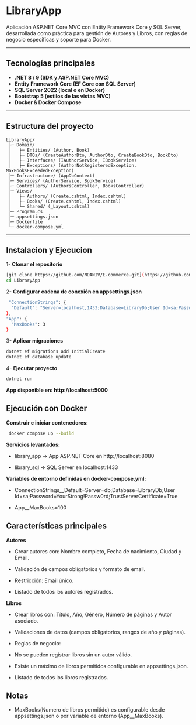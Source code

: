 # LibraryApp

Aplicación ASP.NET Core MVC con Entity Framework Core y SQL Server, desarrollada como práctica para gestión de Autores y Libros, con reglas de negocio específicas y soporte para Docker.

---

##  Tecnologías principales
- **.NET 8 / 9 (SDK y ASP.NET Core MVC)**
- **Entity Framework Core (EF Core con SQL Server)**
- **SQL Server 2022 (local o en Docker)**
- **Bootstrap 5 (estilos de las vistas MVC)** 
- **Docker & Docker Compose**

---

## Estructura del proyecto

```text
LibraryApp/
 ├─ Domain/
 │   ├─ Entities/ (Author, Book)
 │   ├─ DTOs/ (CreateAuthorDto, AuthorDto, CreateBookDto, BookDto)
 │   ├─ Interfaces/ (IAuthorService, IBookService)
 │   ├─ Exceptions/ (AuthorNotRegisteredException, MaxBooksExceededException)
 ├─ Infrastructure/ (AppDbContext)
 ├─ Services/ (AuthorService, BookService)
 ├─ Controllers/ (AuthorsController, BooksController)
 ├─ Views/
 │   ├─ Authors/ (Create.cshtml, Index.cshtml)
 │   ├─ Books/ (Create.cshtml, Index.cshtml)
 │   └─ Shared/ (_Layout.cshtml)
 ├─ Program.cs
 ├─ appsettings.json
 ├─ Dockerfile
 └─ docker-compose.yml
```

---

## Instalacion y Ejecucion

1- **Clonar el repositorio**
```bash
[git clone https://github.com/NDANIV/E-commerce.git](https://github.com/NDANIV/LibraryApp.git)
cd LibraryApp
```
2- **Configurar cadena de conexión en appsettings.json**
```bash
 "ConnectionStrings": {
  "Default": "Server=localhost,1433;Database=LibraryDb;User Id=sa;Password=YourStrong!Passw0rd;TrustServerCertificate=True"
},
"App": {
  "MaxBooks": 3
}
```
3- **Aplicar migraciones**
```bash        
dotnet ef migrations add InitialCreate
dotnet ef database update
```

4- **Ejecutar proyecto**
```bash        
dotnet run
```
 **App disponible en: http://localhost:5000**

## Ejecución con Docker

**Construir e iniciar contenedores:**
```bash
 docker compose up --build
```
**Servicios levantados:**

- library_app → App ASP.NET Core en http://localhost:8080

- library_sql → SQL Server en localhost:1433

**Variables de entorno definidas en docker-compose.yml:**

- ConnectionStrings__Default=Server=db;Database=LibraryDb;User Id=sa;Password=YourStrong!Passw0rd;TrustServerCertificate=True

- App__MaxBooks=100

## Características principales
**Autores**

- Crear autores con: Nombre completo, Fecha de nacimiento, Ciudad y Email.

- Validación de campos obligatorios y formato de email.

- Restricción: Email único.

- Listado de todos los autores registrados.

**Libros**

- Crear libros con: Título, Año, Género, Número de páginas y Autor asociado.

- Validaciones de datos (campos obligatorios, rangos de año y páginas).

- Reglas de negocio:

- No se pueden registrar libros sin un autor válido.

- Existe un máximo de libros permitidos configurable en appsettings.json.

- Listado de todos los libros registrados.


## Notas 
- MaxBooks(Numero de libros permitido) es configurable desde appsettings.json o por variable de entorno (App__MaxBooks).


